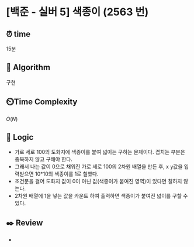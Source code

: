 # [백준 - 실버 5] 색종이 (2563 번)

## ⏰  **time**

15분

## :pushpin: **Algorithm**

구현

## ⏲️**Time Complexity**

$O(N)$

## :round_pushpin: **Logic**

- 가로 세로 100의 도화지에 색종이를 붙여 넓이는 구하는 문제이다. 겹치는 부분은 중복하지 않고 구해야 한다.
- 그래서 나는 값이 0으로 채워진 가로 세로 100의 2차원 배열을 만든 후, x y값을 입력받으면 10*10의 색종이를 1로 칠했다.
- 조건문을 걸어 도화지 값이 0이 아닌 값(색종이가 붙여진 영역)이 있다면 칠하지 않는다.
- 2차원 배열에 1을 넣는 값을 카운트 하여 출력하면 색종이가 붙여진 넓이를 구할 수 있다.

## :black_nib: **Review**

- 